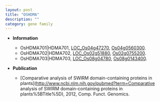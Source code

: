 ```yaml
---
layout: post
title: "OSHDMA"
description: ""
category: gene family
---
```


* **Information**  
    + OsHDMA701|HDMA701, [LOC_Os04g47270](http://rice.plantbiology.msu.edu/cgi-bin/ORF_infopage.cgi?orf=LOC_Os04g47270), [Os04g0560300](http://rapdb.dna.affrc.go.jp/viewer/gbrowse_details/irgsp1?name=Os04g0560300).
    + OsHDMA702|HDMA702, [LOC_Os02g51880](http://rice.plantbiology.msu.edu/cgi-bin/ORF_infopage.cgi?orf=LOC_Os02g51880), [Os02g0755200](http://rapdb.dna.affrc.go.jp/viewer/gbrowse_details/irgsp1?name=Os02g0755200).
    + OsHDMA703|HDMA703, [LOC_Os08g04780](http://rice.plantbiology.msu.edu/cgi-bin/ORF_infopage.cgi?orf=LOC_Os08g04780), [Os08g0143400](http://rapdb.dna.affrc.go.jp/viewer/gbrowse_details/irgsp1?name=Os08g0143400).

* **Publication**  
    + [Comparative analysis of SWIRM domain-containing proteins in plants](http://www.ncbi.nlm.nih.gov/pubmed?term=Comparative analysis of SWIRM domain-containing proteins in plants%5BTitle%5D), 2012, Comp. Funct. Genomics.


